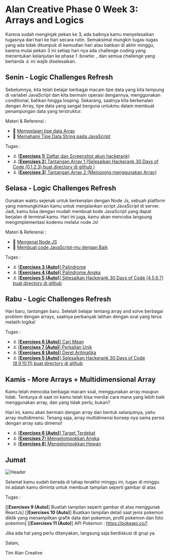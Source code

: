 # Alan Creative Phase 0 Week 3: Arrays and Logics


Karena sudah menginjak pekan ke 3, ada baiknya kamu menyelesaikan tugasnya dari hari ke hari secara rutin. Semaksimal mungkin tugas-tugas yang ada tidak ditumpuk di kemudian hari atau bahkan di akhir minggu, karena mulai pekan 3 ini setiap hari nya ada challenge coding yang menentukan kelanjutan ke phase 1 :bowtie: , dan semua challenge yang bertanda :anchor: ini wajib diselesaikan.


## Senin - Logic Challenges Refresh
Sebelumnya, kita telah belajar berbagai macam tipe data yang kita tampung di variabel JavaScript dan kita bermain operasi dengannya, menggunakan conditional, bahkan hingga looping. Sekarang, saatnya kita berkenalan dengan Array, tipe data yang sangat berguna untukmu dalam membuat penampungan data yang terstruktur.

Materi & Referensi :

- :notebook_with_decorative_cover: [Mempelajari tipe data Array](modules/js-array.md)
- :notebook_with_decorative_cover:
[Memahami Tipe Data String pada JavaScript](modules/js-string-reference.md)

Tugas :

- :anchor:
[[**Exercises 1**] Daftar dan Screenshot akun hackerank)](https://hackerank.com)
- :anchor:
[[**Exercises 2**] Tantangan Array 1 (Selesaikan Hackerank 30 Days of Code (0,1,2,3) buat directory di github )](https://www.hackerrank.com/domains/tutorials/30-days-of-code)
- :anchor:
[[**Exercises 3**] Tantangan Array 2 (Melooping menggunakan Array)](modules/anchor-loop-array.md)


## Selasa - Logic Challenges Refresh

Gunakan waktu sejenak untuk berkenalan dengan Node Js,
sebuah platform yang memungkinkan kamu untuk menjalankan script JavaScript di server. Jadi, kamu bisa dengan mudah membuat kode JavaScript yang dapat berjalan di terminal kamu. Hari ini juga, kamu akan mencoba langsung mengimplementasi kodemu melalui node Js!

Materi & Referensi :

- :notebook_with_decorative_cover:
[Mengenal Node JS](/modules/js-node.md)
- :notebook_with_decorative_cover: [Membuat code JavaScript-mu dengan Baik ](modules/js-code-style.md)

Tugas :
- :anchor:
[[**Exercises 3 (Auto)**] Palindrome](/modules/challenge-palindrome.md)
- :anchor:
[[**Exercises 4 (Auto)**] Palindrome Angka](/modules/challenge-palindrome-angka.md)
- :anchor:
[[**Exercises 5 (Auto)**] Selesaikan Hackerank 30 Days of Code (4,5,6,7) buat directory di github](https://www.hackerrank.com/domains/tutorials/30-days-of-code)

## Rabu - Logic Challenges Refresh
Hari baru, tantangan baru. Setelah belajar tentang array and solve berbagai problem dengan arrays, saatnya perbanyak latihan dengan soal yang terus melatih logika!

Tugas :

- :anchor:
[[**Exercises 6 (Auto)**] Cari Mean](/modules/challenge-cari-mean.md)
- :anchor:
[[**Exercises 7 (Auto)**] Perkalian Unik](/modules/challenge-perkalian-unik.md)
- :anchor:
[[**Exercises 8 (Auto)**] Deret Aritmatika](/modules/challenge-deret-aritmatika.md)
- :anchor:
[[**Exercises 5 (Auto)**] Selesaikan Hackerank 30 Days of Code (8,9,10,11) buat directory di github](https://www.hackerrank.com/domains/tutorials/30-days-of-code)


## Kamis -  More Arrays + Multidimensional Array

Kamu telah mencoba berbagai macam soal, menggunakan array maupun tidak. Tentunya di saat ini kamu telah bisa menilai cara mana yang lebih baik menggunakan array, dan yang tidak perlu, bukan?

Hari ini, kamu akan bermain dengan array dan bentuk selanjutnya, yaitu array multidimensi. Tenang saja, array multidimensi konsep nya sama persis dengan array satu dimensi!

- :anchor:
[[**Exercises 6 (Auto)**] Target Terdekat](/modules/challenge-target-terdekat.md)
- :anchor:
[[**Exercises 7**] Mengelompokkan Angka](modules/challenge-kelompok-angka.md)
- :anchor:
[[**Exercises 8**] Mengelompokkan Hewan](modules/challenge-kelompok-hewan.md)



## Jumat


![Header](assets/pokemon.png)


Selamat kamu sudah berada di tahap terakhir minggu ini, tugas di minggu ini adalah kamu diminta untuk membuat tampilan seperti gambar di atas

Tugas :


[[**Exercises 9 (Auto)**] Buatlah tampilan seperti gambar di atas menggunak ReactJs]
[[**Exercises 10 (Auto)**] Buatkan tampilan detail saat jenis pokemon diklik yang menampilkan grafik data dari pokemon, profil pokemon dan foto pokemon]
[[**Exercises 11 (Auto)**] API Pokemon : https://pokeapi.co/]



Jika ada hal yang perlu ditanyakan, langsung saja berdiskusi di grup ya.

Salam,

Tim Alan Creative
